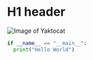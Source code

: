 # H1 header

![Image of Yaktocat](https://octodex.github.com/images/privateinvestocat.jpg)


```python
if __name__ == "__main__":
  print("Hello World")

```

